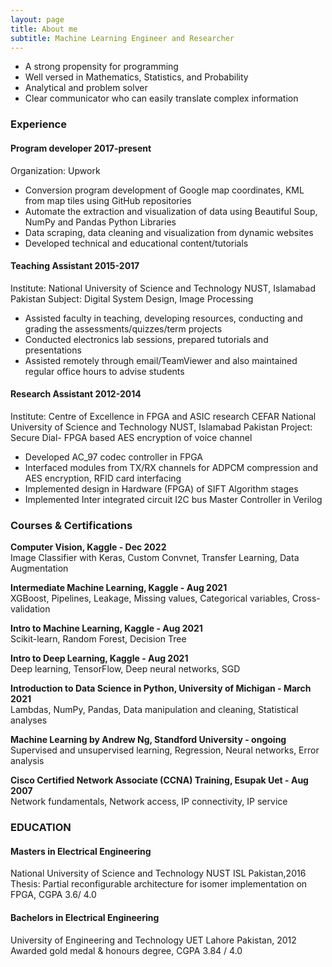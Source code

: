 ```yaml
---
layout: page
title: About me
subtitle: Machine Learning Engineer and Researcher
---
```


- A strong propensity for programming
- Well versed in Mathematics, Statistics, and Probability
- Analytical and problem solver
- Clear communicator who can easily translate complex information


### Experience
#### Program developer 2017-present
Organization: Upwork
- Conversion program development of Google map coordinates, KML from map tiles using GitHub repositories 
- Automate the extraction and visualization of data using Beautiful Soup, NumPy and Pandas Python Libraries 
- Data scraping, data cleaning and visualization from dynamic websites
- Developed technical and educational content/tutorials

#### Teaching Assistant 2015-2017 
Institute: National University of Science and Technology NUST, Islamabad Pakistan
Subject: Digital System Design, Image Processing 
- Assisted faculty in teaching, developing resources, conducting and grading the assessments/quizzes/term projects
- Conducted electronics lab sessions, prepared tutorials and presentations 
- Assisted remotely through email/TeamViewer and also maintained regular office hours to advise students

#### Research Assistant 2012-2014
Institute: Centre of Excellence in FPGA and ASIC research CEFAR
National University of Science and Technology NUST, Islamabad Pakistan 
Project: Secure Dial- FPGA based AES encryption of voice channel 
- Developed AC_97 codec controller in FPGA 
- Interfaced modules from TX/RX channels for ADPCM compression and AES encryption, RFID card interfacing
- Implemented design in Hardware (FPGA) of SIFT Algorithm stages
- Implemented Inter integrated circuit I2C bus Master Controller in Verilog

### Courses & Certifications
**Computer Vision, Kaggle - Dec 2022** \
Image Classifier with Keras, Custom Convnet, Transfer Learning, Data Augmentation

**Intermediate Machine Learning, Kaggle - Aug 2021** \
XGBoost, Pipelines, Leakage, Missing values, Categorical variables, Cross-validation

**Intro to Machine Learning, Kaggle - Aug 2021** \
Scikit-learn, Random Forest, Decision Tree

**Intro to Deep Learning, Kaggle - Aug 2021** \
Deep learning, TensorFlow, Deep neural networks, SGD

**Introduction to Data Science in Python, University of Michigan - March 2021** \
Lambdas, NumPy, Pandas, Data manipulation and cleaning, Statistical analyses

**Machine Learning by Andrew Ng, Standford University - ongoing** \
Supervised and unsupervised learning, Regression, Neural networks, Error analysis

**Cisco Certified Network Associate (CCNA) Training, Esupak Uet - Aug 2007** \
Network fundamentals, Network access, IP connectivity, IP service

### EDUCATION
#### Masters in Electrical Engineering 
National University of Science and Technology NUST ISL Pakistan,2016 \
Thesis: Partial reconfigurable architecture for isomer implementation on FPGA, CGPA 3.6/ 4.0

#### Bachelors in Electrical Engineering 
University of Engineering and Technology UET Lahore Pakistan, 2012 \
Awarded gold medal & honours degree, CGPA 3.84 / 4.0
